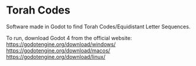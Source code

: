 # Torah Codes
 Software made in Godot to find Torah Codes/Equidistant Letter Sequences.

To run, download Godot 4 from the official website:
 https://godotengine.org/download/windows/
 https://godotengine.org/download/macos/
 https://godotengine.org/download/linux/

